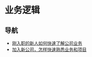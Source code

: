 # 业务逻辑

## 导航

- [刚入职的新人如何快速了解公司业务](./1.刚入职的新人如何快速了解公司业务.md)
- [加入新公司，怎样快速熟悉业务和项目](./2.加入新公司，怎样快速熟悉业务和项目.md)